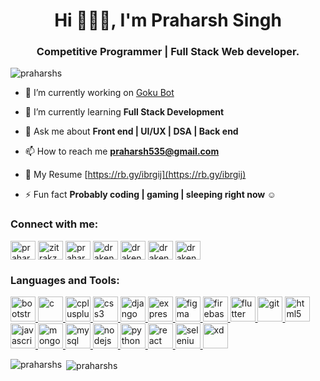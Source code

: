 <h1 align="center">Hi 🙋🏻‍♂️, I'm Praharsh Singh</h1>
<h3 align="center">Competitive Programmer | Full Stack Web developer.</h3>

<p align="left"> <img src="https://komarev.com/ghpvc/?username=praharshs&label=Profile%20views&color=0e75b6&style=flat" alt="praharshs" /> </p>

- 🔭 I’m currently working on [Goku Bot](https://github.com/GokuBot)

- 🌱 I’m currently learning **Full Stack Development**

- 💬 Ask me about **Front end | UI/UX | DSA | Back end**

- 📫 How to reach me **praharsh535@gmail.com**

- 📄 My Resume [https://rb.gy/ibrgij](https://rb.gy/ibrgij)

- ⚡ Fun fact **Probably coding | gaming | sleeping right now ☺**

<p align="left">
<h3 align="left">Connect with me:</h3>
<a href="https://linkedin.com/in/praharshsingh" target="blank"><img align="center" src="https://cdn.jsdelivr.net/npm/simple-icons@3.0.1/icons/linkedin.svg" alt="praharshsingh" height="30" width="40" /></a>
<a href="https://instagram.com/zitrakz" target="blank"><img align="center" src="https://cdn.jsdelivr.net/npm/simple-icons@3.0.1/icons/instagram.svg" alt="zitrakz" height="30" width="40" /></a>
<a href="https://www.codechef.com/users/praharsh443" target="blank"><img align="center" src="https://cdn.jsdelivr.net/npm/simple-icons@3.1.0/icons/codechef.svg" alt="praharsh443" height="30" width="40" /></a>
<a href="https://www.hackerrank.com/draken_codes" target="blank"><img align="center" src="https://cdn.jsdelivr.net/npm/simple-icons@3.0.1/icons/hackerrank.svg" alt="draken_codes" height="30" width="40" /></a>
<a href="https://codeforces.com/profile/draken_codes" target="blank"><img align="center" src="https://cdn.jsdelivr.net/npm/simple-icons@3.0.1/icons/codeforces.svg" alt="draken_codes" height="30" width="40" /></a>
<a href="https://www.leetcode.com/draken_codes" target="blank"><img align="center" src="https://cdn.jsdelivr.net/npm/simple-icons@3.0.1/icons/leetcode.svg" alt="draken_codes" height="30" width="40" /></a>
<a href="https://auth.geeksforgeeks.org/user/draken_codes/profile" target="blank"><img align="center" src="https://cdn.jsdelivr.net/npm/simple-icons@3.0.1/icons/geeksforgeeks.svg" alt="draken_codes/profile" height="30" width="40" /></a>
</p>

<h3 align="left">Languages and Tools:</h3>
<p align="left"> <a href="https://getbootstrap.com" target="_blank"> <img src="https://devicons.github.io/devicon/devicon.git/icons/bootstrap/bootstrap-plain.svg" alt="bootstrap" width="40" height="40"/> </a> <a href="https://www.cprogramming.com/" target="_blank"> <img src="https://devicons.github.io/devicon/devicon.git/icons/c/c-original.svg" alt="c" width="40" height="40"/> </a> <a href="https://www.w3schools.com/cpp/" target="_blank"> <img src="https://devicons.github.io/devicon/devicon.git/icons/cplusplus/cplusplus-original.svg" alt="cplusplus" width="40" height="40"/> </a> <a href="https://www.w3schools.com/css/" target="_blank"> <img src="https://devicons.github.io/devicon/devicon.git/icons/css3/css3-original-wordmark.svg" alt="css3" width="40" height="40"/> </a> <a href="https://www.djangoproject.com/" target="_blank"> <img src="https://devicons.github.io/devicon/devicon.git/icons/django/django-original.svg" alt="django" width="40" height="40"/> </a> <a href="https://expressjs.com" target="_blank"> <img src="https://devicons.github.io/devicon/devicon.git/icons/express/express-original-wordmark.svg" alt="express" width="40" height="40"/> </a> <a href="https://www.figma.com/" target="_blank"> <img src="https://www.vectorlogo.zone/logos/figma/figma-icon.svg" alt="figma" width="40" height="40"/> </a> <a href="https://firebase.google.com/" target="_blank"> <img src="https://www.vectorlogo.zone/logos/firebase/firebase-icon.svg" alt="firebase" width="40" height="40"/> </a> <a href="https://flutter.dev" target="_blank"> <img src="https://www.vectorlogo.zone/logos/flutterio/flutterio-icon.svg" alt="flutter" width="40" height="40"/> </a> <a href="https://git-scm.com/" target="_blank"> <img src="https://www.vectorlogo.zone/logos/git-scm/git-scm-icon.svg" alt="git" width="40" height="40"/> </a> <a href="https://www.w3.org/html/" target="_blank"> <img src="https://devicons.github.io/devicon/devicon.git/icons/html5/html5-original-wordmark.svg" alt="html5" width="40" height="40"/> </a> <a href="https://developer.mozilla.org/en-US/docs/Web/JavaScript" target="_blank"> <img src="https://devicons.github.io/devicon/devicon.git/icons/javascript/javascript-original.svg" alt="javascript" width="40" height="40"/> </a> <a href="https://www.mongodb.com/" target="_blank"> <img src="https://devicons.github.io/devicon/devicon.git/icons/mongodb/mongodb-original-wordmark.svg" alt="mongodb" width="40" height="40"/> </a> <a href="https://www.mysql.com/" target="_blank"> <img src="https://devicons.github.io/devicon/devicon.git/icons/mysql/mysql-original-wordmark.svg" alt="mysql" width="40" height="40"/> </a> <a href="https://nodejs.org" target="_blank"> <img src="https://devicons.github.io/devicon/devicon.git/icons/nodejs/nodejs-original-wordmark.svg" alt="nodejs" width="40" height="40"/> </a> <a href="https://www.python.org" target="_blank"> <img src="https://devicons.github.io/devicon/devicon.git/icons/python/python-original.svg" alt="python" width="40" height="40"/> </a> <a href="https://reactjs.org/" target="_blank"> <img src="https://devicons.github.io/devicon/devicon.git/icons/react/react-original-wordmark.svg" alt="react" width="40" height="40"/> </a> <a href="https://www.selenium.dev" target="_blank"> <img src="https://raw.githubusercontent.com/detain/svg-logos/780f25886640cef088af994181646db2f6b1a3f8/svg/selenium-logo.svg" alt="selenium" width="40" height="40"/> </a> <a href="https://www.adobe.com/products/xd.html" target="_blank"> <img src="https://cdn.worldvectorlogo.com/logos/adobe-xd.svg" alt="xd" width="40" height="40"/> </a> </p>

<p><img align="left" src="https://github-readme-stats.vercel.app/api/top-langs/?username=praharshs&layout=compact" alt="praharshs" /></p>

<p>&nbsp;<img align="center" src="https://github-readme-stats.vercel.app/api?username=praharshs&show_icons=true" alt="praharshs" /></p>
